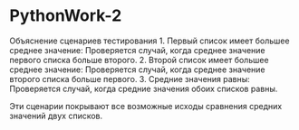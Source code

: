 # PythonWork-2

Объяснение сценариев тестирования
    1. Первый список имеет большее среднее значение: Проверяется случай, когда среднее значение первого списка больше второго.
    2. Второй список имеет большее среднее значение: Проверяется случай, когда среднее значение второго списка больше первого.
    3. Средние значения равны: Проверяется случай, когда средние значения обоих списков равны.

Эти сценарии покрывают все возможные исходы сравнения средних значений двух списков.
